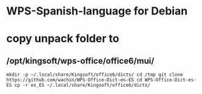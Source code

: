 # WPS-Spanish-language for Debian

# copy unpack folder to
## /opt/kingsoft/wps-office/office6/mui/


``
mkdir -p ~/.local/share/Kingsoft/office6/dicts/
cd /tmp
git clone https://github.com/wachin/WPS-Office-Dict-es-ES
cd WPS-Office-Dict-es-ES
cp -r es_ES ~/.local/share/Kingsoft/office6/dicts/
``

